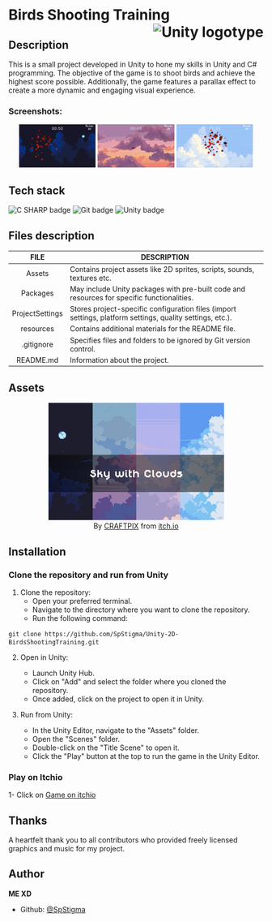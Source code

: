 # Birds Shooting Training <img  height="50px" align="right" src="https://upload.wikimedia.org/wikipedia/commons/8/8a/Official_unity_logo.png" alt="Unity logotype">

## Description

This is a small project developed in Unity to hone my skills in Unity and C# programming. The objective of the game is to shoot birds and achieve the highest score possible. Additionally, the game features a parallax effect to create a more dynamic and engaging visual experience.

### Screenshots:

<p align="center">
    <img src="./resources/images/Screenshot.png" alt="Screenshot" width="30%">
    <img src="./resources/images/Screenshot1.png" alt="Screenshot" width="30%">
    <img src="./resources/images/Screenshot2.png" alt="Screenshot" width="30%">
</p>

## Tech stack

<p align="left">
    <img src="https://img.shields.io/badge/C SHARP-512bd4?logo=csharp&logoColor=white&style=for-the-badge" alt="C SHARP badge">
    <img src="https://img.shields.io/badge/Git-f05032?logo=git&logoColor=white&style=for-the-badge" alt="Git badge">
    <img src="https://img.shields.io/badge/UNITY-000000?logo=unity&logoColor=white&style=for-the-badge" alt="Unity badge">
</p>

## Files description

| FILE            | DESCRIPTION                                                                                               |
| :-------------: | --------------------------------------------------------------------------------------------------------- |
| Assets          | Contains project assets like 2D sprites, scripts, sounds, textures etc.                                   |
| Packages        | May include Unity packages with pre-built code and resources for specific functionalities.                |
| ProjectSettings | Stores project-specific configuration files (import settings, platform settings, quality settings, etc.). |
| resources       | Contains additional materials for the README file.                                                        |
| .gitignore      | Specifies files and folders to be ignored by Git version control.                                         |
| README.md       | Information about the project.                                                             |

## Assets

<p align="center">
    <a href="https://free-game-assets.itch.io/free-sky-with-clouds-background-pixel-art-set" target="_blank">
        <img src="./resources/images/ThanksToCraftPix.jpg" alt="Parallax Skies">
    </a>
    <br>
    By <a href="https://free-game-assets.itch.io/" target="_blank">CRAFTPIX</a> from <a href="https://itch.io/" target="_blank">itch.io</a>
</p>

## Installation

### Clone the repository and run from Unity

1. Clone the repository:
    - Open your preferred terminal.
    - Navigate to the directory where you want to clone the repository.
    - Run the following command:
```
git clone https://github.com/SpStigma/Unity-2D-BirdsShootingTraining.git
```

2. Open in Unity:
    - Launch Unity Hub.
    - Click on "Add" and select the folder where you cloned the repository.
    - Once added, click on the project to open it in Unity.

3. Run from Unity:
    - In the Unity Editor, navigate to the "Assets" folder.
    - Open the "Scenes" folder.
    - Double-click on the "Title Scene" to open it.
    - Click the "Play" button at the top to run the game in the Unity Editor.

### Play on Itchio
1- Click on  <a href="https://spstigma.itch.io/shooting-birds" target="_blank"> Game on itchio </a>

## Thanks

A heartfelt thank you to all contributors who provided freely licensed graphics and music for my project.


## Author
**ME XD**
- Github: [@SpStigma](https://github.com/SpStigma)